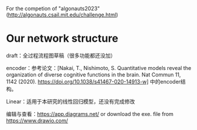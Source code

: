 For the competion of "algonauts2023"(http://algonauts.csail.mit.edu/challenge.html)

# Our network structure
draft：全过程流程图草稿（很多功能都还没加）  

encoder：参考论文：[Nakai, T., Nishimoto, S. Quantitative models reveal the organization of diverse cognitive functions in the brain. Nat Commun 11, 1142 (2020). https://doi.org/10.1038/s41467-020-14913-w] 中的encoder结构。  

Linear：适用于本研究的线性回归模型，还没有完成修改  

编辑与查看：https://app.diagrams.net/  or  download the exe. file from https://www.drawio.com/
